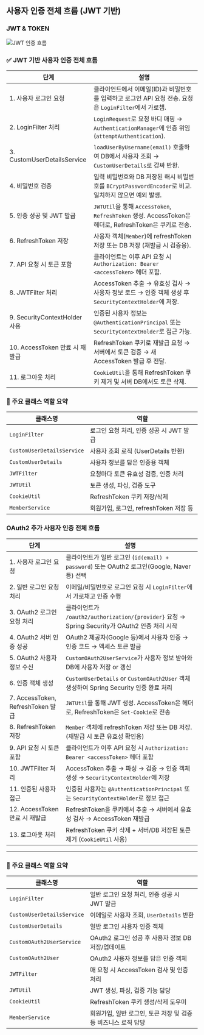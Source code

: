 ## 사용자 인증 전체 흐름 (JWT 기반)

### JWT & TOKEN 

![JWT 인증 흐름](../grammer/images/jwt_flow.png)

### ✅ JWT 기반 사용자 인증 전체 흐름

| 단계 | 설명 |
|------|------|
| 1. 사용자 로그인 요청 | 클라이언트에서 이메일(ID)과 비밀번호를 입력하고 로그인 API 요청 전송. 요청은 `LoginFilter`에서 가로챔. |
| 2. LoginFilter 처리 | `LoginRequest`로 요청 바디 매핑 → `AuthenticationManager`에 인증 위임 (`attemptAuthentication`). |
| 3. CustomUserDetailsService | `loadUserByUsername(email)` 호출하여 DB에서 사용자 조회 → `CustomUserDetails`로 감싸 반환. |
| 4. 비밀번호 검증 | 입력 비밀번호와 DB 저장된 해시 비밀번호를 `BCryptPasswordEncoder`로 비교. 일치하지 않으면 예외 발생. |
| 5. 인증 성공 및 JWT 발급 | `JWTUtil`을 통해 `AccessToken`, `RefreshToken` 생성. AccessToken은 헤더로, RefreshToken은 쿠키로 전송. |
| 6. RefreshToken 저장 | 사용자 객체(`Member`)에 refreshToken 저장 또는 DB 저장 (재발급 시 검증용). |
| 7. API 요청 시 토큰 포함 | 클라이언트는 이후 API 요청 시 `Authorization: Bearer <accessToken>` 헤더 포함. |
| 8. JWTFilter 처리 | AccessToken 추출 → 유효성 검사 → 사용자 정보 로드 → 인증 객체 생성 후 `SecurityContextHolder`에 저장. |
| 9. SecurityContextHolder 사용 | 인증된 사용자 정보는 `@AuthenticationPrincipal` 또는 `SecurityContextHolder`로 접근 가능. |
| 10. AccessToken 만료 시 재발급 | RefreshToken 쿠키로 재발급 요청 → 서버에서 토큰 검증 → 새 AccessToken 발급 후 전달. |
| 11. 로그아웃 처리 | `CookieUtil`을 통해 RefreshToken 쿠키 제거 및 서버 DB에서도 토큰 삭제. |

### 🔐 주요 클래스 역할 요약

| 클래스명 | 역할 |
|----------|------|
| `LoginFilter` | 로그인 요청 처리, 인증 성공 시 JWT 발급 |
| `CustomUserDetailsService` | 사용자 조회 로직 (UserDetails 반환) |
| `CustomUserDetails` | 사용자 정보를 담은 인증용 객체 |
| `JWTFilter` | 요청마다 토큰 유효성 검증, 인증 처리 |
| `JWTUtil` | 토큰 생성, 파싱, 검증 도구 |
| `CookieUtil` | RefreshToken 쿠키 저장/삭제 |
| `MemberService` | 회원가입, 로그인, refreshToken 저장 등 |

### OAuth2 추가 사용자 인증 전체 흐름

| 단계 | 설명 |
|------|------|
| 1. 사용자 로그인 요청 | 클라이언트가 일반 로그인 (`id(email) + password`) 또는 OAuth2 로그인(Google, Naver 등) 선택 |
| 2. 일반 로그인 요청 처리 | 이메일/비밀번호로 로그인 요청 시 `LoginFilter`에서 가로채고 인증 수행 |
| 3. OAuth2 로그인 요청 처리 | 클라이언트가 `/oauth2/authorization/{provider}` 요청 → Spring Security가 OAuth2 인증 처리 시작 |
| 4. OAuth2 서버 인증 성공 | OAuth2 제공자(Google 등)에서 사용자 인증 → 인증 코드 → 액세스 토큰 발급 |
| 5. OAuth2 사용자 정보 수신 | `CustomOAuth2UserService`가 사용자 정보 받아와 DB에 사용자 저장 or 갱신 |
| 6. 인증 객체 생성 | `CustomUserDetails` or `CustomOAuth2User` 객체 생성하여 Spring Security 인증 완료 처리 |
| 7. AccessToken, RefreshToken 발급 | `JWTUtil`을 통해 JWT 생성. AccessToken은 헤더로, RefreshToken은 `Set-Cookie`로 전송 |
| 8. RefreshToken 저장 | `Member` 객체에 refreshToken 저장 또는 DB 저장. (재발급 시 토큰 유효성 확인용) |
| 9. API 요청 시 토큰 포함 | 클라이언트가 이후 API 요청 시 `Authorization: Bearer <accessToken>` 헤더 포함 |
| 10. JWTFilter 처리 | AccessToken 추출 → 파싱 → 검증 → 인증 객체 생성 → `SecurityContextHolder`에 저장 |
| 11. 인증된 사용자 접근 | 인증된 사용자는 `@AuthenticationPrincipal` 또는 `SecurityContextHolder`로 정보 접근 |
| 12. AccessToken 만료 시 재발급 | RefreshToken을 쿠키에서 추출 → 서버에서 유효성 검사 → AccessToken 재발급 |
| 13. 로그아웃 처리 | RefreshToken 쿠키 삭제 + 서버/DB 저장된 토큰 제거 (`CookieUtil` 사용) |

---

### 🔐 주요 클래스 역할 요약

| 클래스명 | 역할 |
|----------|------|
| `LoginFilter` | 일반 로그인 요청 처리, 인증 성공 시 JWT 발급 |
| `CustomUserDetailsService` | 이메일로 사용자 조회, `UserDetails` 반환 |
| `CustomUserDetails` | 일반 로그인 사용자 인증 객체 |
| `CustomOAuth2UserService` | OAuth2 로그인 성공 후 사용자 정보 DB 저장/업데이트 |
| `CustomOAuth2User` | OAuth2 사용자 정보를 담은 인증 객체 |
| `JWTFilter` | 매 요청 시 AccessToken 검사 및 인증 처리 |
| `JWTUtil` | JWT 생성, 파싱, 검증 기능 담당 |
| `CookieUtil` | RefreshToken 쿠키 생성/삭제 도우미 |
| `MemberService` | 회원가입, 일반 로그인, 토큰 저장 및 검증 등 비즈니스 로직 담당 |
